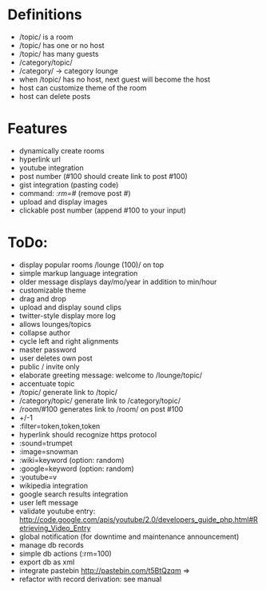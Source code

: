 # Definitions
 - /topic/ is a room
 - /topic/ has one or no host
 - /topic/ has many guests
 - /category/topic/
 - /category/ -> category lounge
 - when /topic/ has no host, next guest will become the host
 - host can customize theme of the room
 - host can delete posts

# Features
 - dynamically create rooms
 - hyperlink url
 - youtube integration
 - post number (#100 should create link to post #100)
 - gist integration (pasting code)
 - command: _:rm=#_ (remove post #)
 - upload and display images
 - clickable post number (append #100 to your input)

# ToDo:
 - display popular rooms /lounge (100)/ on top
 - simple markup language integration
 - older message displays day/mo/year in addition to min/hour
 - customizable theme
 - drag and drop
 - upload and display sound clips
 - twitter-style display more log
 - allows lounges/topics
 - collapse author
 - cycle left and right alignments
 - master password
 - user deletes own post
 - public / invite only
 - elaborate greeting message: welcome to /lounge/topic/
 - accentuate topic
 - /topic/ generate link to /topic/
 - /category/topic/ generate link to /category/topic/
 - /room/#100 generates link to /room/ on post #100
 - +/-1
 - :filter=token,token,token
 - hyperlink should recognize https protocol
 - :sound=trumpet
 - :image=snowman
 - :wiki=keyword (option: random)
 - :google=keyword (option: random)
 - :youtube=v
 - wikipedia integration
 - google search results integration
 - user left message
 - validate youtube entry: http://code.google.com/apis/youtube/2.0/developers_guide_php.html#Retrieving_Video_Entry
 - global notification (for downtime and maintenance announcement)
 - manage db records
 - simple db actions (:rm=100)
 - export db as xml
 - integrate pastebin http://pastebin.com/t5BtQzqm => <script src="http://pastebin.com/embed_js.php?i=t5BtQzqm"></script>
 - refactor with record derivation: see manual
